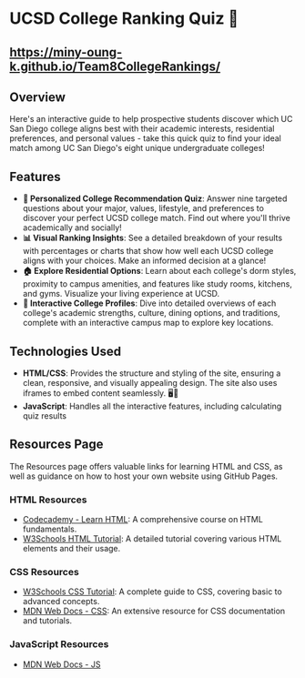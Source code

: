 # UCSD College Ranking Quiz 🔱

## https://miny-oung-k.github.io/Team8CollegeRankings/

## Overview
Here's an interactive guide to help prospective students discover which UC San Diego college aligns best with their academic interests, residential preferences, and personal values - take this quick quiz to find your ideal match among UC San Diego's eight unique undergraduate colleges!

## Features

- **🌟 Personalized College Recommendation Quiz**: Answer nine targeted questions about your major, values, lifestyle, and preferences to discover your perfect UCSD college match. Find out where you'll thrive academically and socially!
- **📊 Visual Ranking Insights**: See a detailed breakdown of your results with percentages or charts that show how well each UCSD college aligns with your choices. Make an informed decision at a glance!
- **🏠 Explore Residential Options**: Learn about each college's dorm styles, proximity to campus amenities, and features like study rooms, kitchens, and gyms. Visualize your living experience at UCSD.
- **📍 Interactive College Profiles**: Dive into detailed overviews of each college's academic strengths, culture, dining options, and traditions, complete with an interactive campus map to explore key locations.

## Technologies Used

- **HTML/CSS**: Provides the structure and styling of the site, ensuring a clean, responsive, and visually appealing design. The site also uses iframes to embed content seamlessly. 🖥️🎨
- **JavaScript**: Handles all the interactive features, including calculating quiz results

## Resources Page

The Resources page offers valuable links for learning HTML and CSS, as well as guidance on how to host your own website using GitHub Pages.

### HTML Resources

- [Codecademy - Learn HTML](https://www.codecademy.com/learn/learn-html): A comprehensive course on HTML fundamentals.
- [W3Schools HTML Tutorial](https://www.w3schools.com/html/): A detailed tutorial covering various HTML elements and their usage.
### CSS Resources

- [W3Schools CSS Tutorial](https://www.w3schools.com/css/): A complete guide to CSS, covering basic to advanced concepts.
- [MDN Web Docs - CSS](https://developer.mozilla.org/en-US/docs/Web/CSS): An extensive resource for CSS documentation and tutorials.
### JavaScript Resources
- [MDN Web Docs - JS](https://developer.mozilla.org/en-US/docs/Web/JavaScript)
